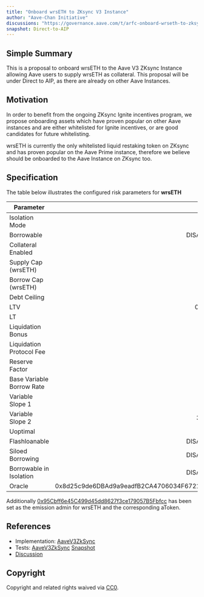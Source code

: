 ```yaml
---
title: "Onboard wrsETH to ZKsync V3 Instance"
author: "Aave-Chan Initiative"
discussions: "https://governance.aave.com/t/arfc-onboard-wrseth-to-zksync-v3-instance/20727"
snapshot: Direct-to-AIP
---
```


## Simple Summary

This is a proposal to onboard wrsETH to the Aave V3 ZKsync Instance allowing Aave users to supply wrsETH as collateral. This proposal will be under Direct to AIP, as there are already on other Aave Instances.

## Motivation

In order to benefit from the ongoing ZKsync Ignite incentives program, we propose onboarding assets which have proven popular on other Aave instances and are either whitelisted for Ignite incentives, or are good candidates for future whitelisting.

wrsETH is currently the only whitelisted liquid restaking token on ZKsync and has proven popular on the Aave Prime instance, therefore we believe should be onboarded to the Aave Instance on ZKsync too.

## Specification

The table below illustrates the configured risk parameters for **wrsETH**

| Parameter                 |                                      Value |
| ------------------------- | -----------------------------------------: |
| Isolation Mode            |                                      false |
| Borrowable                |                                   DISABLED |
| Collateral Enabled        |                                       true |
| Supply Cap (wrsETH)       |                                        700 |
| Borrow Cap (wrsETH)       |                                          1 |
| Debt Ceiling              |                                      USD 0 |
| LTV                       |                                     0.05 % |
| LT                        |                                      0.1 % |
| Liquidation Bonus         |                                      7.5 % |
| Liquidation Protocol Fee  |                                       10 % |
| Reserve Factor            |                                       10 % |
| Base Variable Borrow Rate |                                        0 % |
| Variable Slope 1          |                                       10 % |
| Variable Slope 2          |                                      300 % |
| Uoptimal                  |                                       45 % |
| Flashloanable             |                                   DISABLED |
| Siloed Borrowing          |                                   DISABLED |
| Borrowable in Isolation   |                                   DISABLED |
| Oracle                    | 0x8d25c9de6DBAd9a9eadfB2CA4706034F6721d555 |

Additionally [0x95Cbff6e45C499d45dd8627f3ce179057B5Fbfcc](https://era.zksync.network/address/0x95Cbff6e45C499d45dd8627f3ce179057B5Fbfcc) has been set as the emission admin for wrsETH and the corresponding aToken.

## References

- Implementation: [AaveV3ZkSync](https://github.com/bgd-labs/aave-proposals-v3/blob/main/zksync/src/20250408_AaveV3ZkSync_OnboardWrsETHToZKsyncV3Instance/AaveV3ZkSync_OnboardWrsETHToZKsyncV3Instance_20250408.sol)
- Tests: [AaveV3ZkSync](https://github.com/bgd-labs/aave-proposals-v3/blob/main/zksync/src/20250408_AaveV3ZkSync_OnboardWrsETHToZKsyncV3Instance/AaveV3ZkSync_OnboardWrsETHToZKsyncV3Instance_20250408.t.sol)
  [Snapshot](TODO)
- [Discussion](https://governance.aave.com/t/arfc-onboard-wrseth-to-zksync-v3-instance/20727)

## Copyright

Copyright and related rights waived via [CC0](https://creativecommons.org/publicdomain/zero/1.0/).
